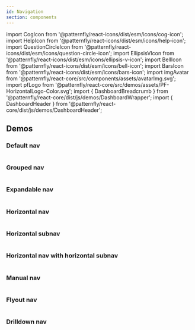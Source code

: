 ```yaml
---
id: Navigation
section: components
---
```


import CogIcon from '@patternfly/react-icons/dist/esm/icons/cog-icon';
import HelpIcon from '@patternfly/react-icons/dist/esm/icons/help-icon';
import QuestionCircleIcon from '@patternfly/react-icons/dist/esm/icons/question-circle-icon';
import EllipsisVIcon from '@patternfly/react-icons/dist/esm/icons/ellipsis-v-icon';
import BellIcon from '@patternfly/react-icons/dist/esm/icons/bell-icon';
import BarsIcon from '@patternfly/react-icons/dist/esm/icons/bars-icon';
import imgAvatar from '@patternfly/react-core/src/components/assets/avatarImg.svg';
import pfLogo from '@patternfly/react-core/src/demos/assets/PF-HorizontalLogo-Color.svg';
import { DashboardBreadcrumb } from '@patternfly/react-core/dist/js/demos/DashboardWrapper';
import { DashboardHeader } from '@patternfly/react-core/dist/js/demos/DashboardHeader';

## Demos

### Default nav

```js file='./examples/Nav/NavDefault.tsx' isFullscreen
```

### Grouped nav

```js file='./examples/Nav/NavGrouped.tsx' isFullscreen
```

### Expandable nav

```js file='./examples/Nav/NavExpandable.tsx' isFullscreen
```

### Horizontal nav

```js file='./examples/Nav/NavHorizontal.tsx' isFullscreen
```

### Horizontal subnav

```js file='./examples/Nav/NavWithSubnav.tsx' isFullscreen
```

### Horizontal nav with horizontal subnav

```js file='./examples/Nav/NavHorizontalWithSubnav.tsx' isFullscreen
```

### Manual nav

```js file='./examples/Nav/NavManual.tsx' isFullscreen
```

### Flyout nav

```js file='./examples/Nav/NavFlyout.tsx' isFullscreen
```

### Drilldown nav

```js isBeta isFullscreen file="./examples/Nav/NavDrilldown.tsx"
```
